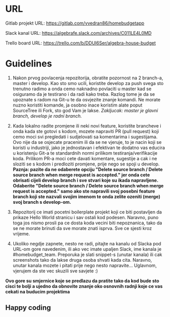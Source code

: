 # URL #

Gitlab projekt URL:
https://gitlab.com/vvedran86/homebudgetapp

Slack kanal URL:
https://algebrafe.slack.com/archives/C011LE4L0MD

Trello board URL:
https://trello.com/b/DDUl6Ser/algebra-house-budget

# Guidelines #
1. Nakon prvog povlacenja repozitorija, obratite pozornost na 2 branch-a, master i develop. Kao sto smo ucili, koristite develop za push svega sto trenutno radimo a onda cemo naknadno povlaciti u master kad se osiguramo da je testirano i da radi kako treba. Razlog tome je da se upoznate s radom na Git-u te da osvjezite znanje komandi. Ne morate nuzno koristiti komande, ja osobno inace koristim alate poput SourceTree ili Fork, sto god Vam je lakse.
*Zakljucak: master je glavni branch, develop je radni branch.*

2. Kada lokalno radite promjene ili neki novi feature, koristite brancheve i onda kada ste gotovi s kodom, mozete napraviti PR (pull request) koji cemo moci svi pregledati i sudjelovati sa komentarima i sugestijama. Ovo nije da se osjecate pracenim ili da se ne vjeruje, to je nacin koji se koristi u industriji, jako je jednostavan i efektivan te dodatno vas educira u koristenju Git-a te standardnih normi prilikom testiranja/verifikacije koda. Prilikom PR-a moci cete davati komentare, sugestije a cak i ne sloziti se s kodom i predloziti promjene, prije nego se spoji u develop. 
**Paznja: pazite da ne odaberete opciju "Delete source branch / Delete source branch when merge request is accepted." jer onda cete obrisati cijeli develop branch i sve stvari koje su ikada napravljene. Odaberite "Delete source branch / Delete source branch when merge request is accepted." samo ako ste napravili svoj posebni feature branch koji ste nazvali svojim imenom te onda zelite ozeniti (merge) svoj branch s develop-om.**

3. Repozitorij ce imati pocetni boilerplate projekt koji ce biti postavljen da prikaze Hello World stranicu i sav ostali kod podesen. Naravno, puno toga jos nismo prosli pa ce dosta koda vecini biti nepoznanica, tako da se ne morate brinuti da sve morate znati isprva. Sve ce sjesti kroz vrijeme.

4. Ukoliko negdje zapnete, nesto ne radi, pitajte na kanalu od Slacka pod URL-om gore navedenim, ili ako vec imate upaljen Slack, ime kanala je #homebudget_team. Preporuka je slati snippet-s (unutar kanala) ili cak screenshots tako da lakse druga osoba shvati kada cita. Naravno, unutar kanala mozete i pitati prije nego nesto napravite... Uglavnom, vjerujem da ste vec skuzili sve savjete :)

**Ovo gore su smjernice koje se predlazu da pratite tako da kod bude sto cisci te bolji a ujedno da obnovite znanje oko osnovnih radnji koje ce vas cekati na buducim projektima**

## Happy coding ##